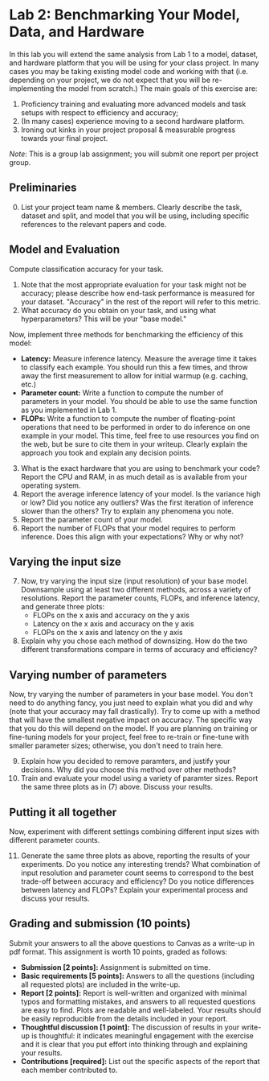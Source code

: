 Lab 2: Benchmarking Your Model, Data, and Hardware
===
In this lab you will extend the same analysis from Lab 1 to a model, dataset, and hardware platform that you will be using for your class project. 
In many cases you may be taking existing model code and working with that (i.e. depending on your project, we do not expect that you will be re-implementing the model from scratch.)
The main goals of this exercise are: 
 1. Proficiency training and evaluating more advanced models and task setups with respect to efficiency and accuracy; 
 2. (In many cases) experience moving to a second hardware platform.
 3. Ironing out kinks in your project proposal & measurable progress towards your final project.

*Note*: This is a group lab assignment; you will submit one report per project group.

Preliminaries
----
0. List your project team name & members. Clearly describe the task, dataset and split, and model that you will be using, including specific references to the relevant papers and code.


Model and Evaluation
----
Compute classification accuracy for your task.
1. Note that the most appropriate evaluation for your task might not be accuracy; please describe how end-task performance is measured for your dataset. "Accuracy" in the rest of the report will refer to this metric.
2. What accuracy do you obtain on your task, and using what hyperparameters? This will be your "base model." 

Now, implement three methods for benchmarking the efficiency of this model:
- **Latency:** Measure inference latency. Measure the average time it takes to classify each example. You should run this a few times, and throw away the first measurement to allow for initial warmup (e.g. caching, etc.) 
- **Parameter count:** Write a function to compute the number of parameters in your model. You should be able to use the same function as you implemented in Lab 1.
- **FLOPs:** Write a function to compute the number of floating-point operations that need to be performed in order to do inference on one example in your model. This time, feel free to use resources you find on the web, but be sure to cite them in your writeup. Clearly explain the approach you took and explain any decision points.

3. What is the exact hardware that you are using to benchmark your code? Report the CPU and RAM, in as much detail as is available from your operating system.
4. Report the average inference latency of your model. Is the variance high or low? Did you notice any outliers? Was the first iteration of inference slower than the others? Try to explain any phenomena you note.
5. Report the parameter count of your model.  
6. Report the number of FLOPs that your model requires to perform inference. Does this align with your expectations? Why or why not?

Varying the input size
----

7. Now, try varying the input size (input resolution) of your base model. Downsample using at least two different methods, across a variety of resolutions. Report the parameter counts, FLOPs, and inference latency, and generate three plots:
    - FLOPs on the x axis and accuracy on the y axis
    - Latency on the x axis and accuracy on the y axis
    - FLOPs on the x axis and latency on the y axis
8. Explain why you chose each method of downsizing. How do the two different transformations compare in terms of accuracy and efficiency?

Varying number of parameters
----
Now, try varying the number of parameters in your base model. You don't need to do anything fancy, you just need to explain what you did and why (note that your accuracy may fall drastically). 
Try to come up with a method that will have the smallest negative impact on accuracy. The specific way that you do this will depend on the model. If you are planning on training or fine-tuning models for your project, 
feel free to re-train or fine-tune with smaller parameter sizes; otherwise, you don't need to train here.

9. Explain how you decided to remove paramters, and justify your decisions. Why did you choose this method over other methods?
10. Train and evaluate your model using a variety of paramter sizes. Report the same three plots as in (7) above. Discuss your results.
   
Putting it all together
----
Now, experiment with different settings combining different input sizes with different parameter counts. 

11. Generate the same three plots as above, reporting the results of your experiments. Do you notice any interesting trends? What combination of input resolution and parameter count seems to correspond to the best trade-off between accuracy and efficiency? Do you notice differences between latency and FLOPs? Explain your experimental process and discuss your results.

Grading and submission (10 points)
----
Submit your answers to all the above questions to Canvas as a write-up in pdf format. This assignment is worth 10 points, graded as follows: 
- **Submission [2 points]:** Assignment is submitted on time.
- **Basic requirements [5 points]:** Answers to all the questions (including all requested plots) are included in the write-up.
- **Report [2 points]:** Report is well-written and organized with minimal typos and formatting mistakes, and answers to all requested questions are easy to find. Plots are readable and well-labeled. Your results should be easily reproducible from the details included in your report.
- **Thoughtful discussion [1 point]:** The discussion of results in your write-up is thoughtful: it indicates meaningful engagement with the exercise and it is clear that you put effort into thinking through and explaining your results.
- **Contributions [required]:** List out the specific aspects of the report that each member contributed to.
